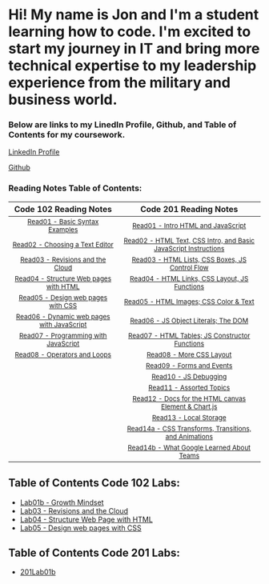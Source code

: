 # Hi! My name is Jon and I'm a student learning how to code.  I'm excited to start my journey in IT and bring more technical expertise to my leadership experience from the military and business world. 

### Below are links to my LinedIn Profile, Github, and Table of Contents for my coursework. 

[LinkedIn Profile](https://www.linkedin.com/in/jon-gitter-a0123485/)

[Github](https://github.com/jon-gitter) 



### Reading Notes Table of Contents:

| **Code 102 Reading Notes** | **Code 201 Reading Notes** |
|:---:|:---:|
| [<font size ="2">Read01 - Basic Syntax Examples</font>](https://jon-gitter.github.io/reading-notes/Read01.md) | [<font size ="2">Read01 - Intro HTML and JavaScript</font>](https://jon-gitter.github.io/reading-notes/class-01.md) |           
|[<font size ="2">Read02 - Choosing a Text Editor</font>](https://jon-gitter.github.io/reading-notes/Read02.md)|[<font size ="2">Read02 - HTML Text, CSS Intro, and Basic JavaScript Instructions</font>](https://jon-gitter.github.io/reading-notes/class-02.md)|           
|[<font size ="2">Read03 - Revisions and the Cloud</font>](https://jon-gitter.github.io/reading-notes/Read03.md)|[<font size ="2">Read03 - HTML Lists, CSS Boxes, JS Control Flow</font>](https://jon-gitter.github.io/reading-notes/class-03.md)|
|[<font size ="2">Read04 - Structure Web pages with HTML</font>](https://jon-gitter.github.io/reading-notes/Read04.md)|[<font size ="2">Read04 - HTML Links, CSS Layout, JS Functions</font>](https://jon-gitter.github.io/reading-notes/class-04.md)|
|[<font size ="2">Read05 - Design web pages with CSS</font>](https://jon-gitter.github.io/reading-notes/Read05.md)|[<font size ="2">Read05 - HTML Images; CSS Color & Text</font>](https://jon-gitter.github.io/reading-notes/class-05.md)|
|[<font size ="2">Read06 - Dynamic web pages with JavaScript</font>](https://jon-gitter.github.io/reading-notes/Read06.md)|[<font size ="2">Read06 - JS Object Literals; The DOM</font>](https://jon-gitter.github.io/reading-notes/class-06.md)|
|[<font size ="2">Read07 - Programming with JavaScript</font>](https://jon-gitter.github.io/reading-notes/Read07.md)|[<font size ="2">Read07 - HTML Tables; JS Constructor Functions</font>](https://jon-gitter.github.io/reading-notes/class-07.md)|
|[<font size ="2">Read08 - Operators and Loops</font>](https://jon-gitter.github.io/reading-notes/Read08.md)|[<font size ="2">Read08 - More CSS Layout</font>](https://jon-gitter.github.io/reading-notes/class-08.md)|
|                                                                                                   |[<font size ="2">Read09 - Forms and Events</font>](https://jon-gitter.github.io/reading-notes/class-09.md)|
|                                                                                                  |[<font size ="2">Read10 - JS Debugging</font>](https://jon-gitter.github.io/reading-notes/class-10.md)|
|                                                                                                   |[<font size ="2">Read11 - Assorted Topics</font>](https://jon-gitter.github.io/reading-notes/class-11.md)|
|                                                                                                   |[<font size ="2">Read12 - Docs for the HTML canvas Element & Chart.js</font>](https://jon-gitter.github.io/reading-notes/class-12.md)|
|                                                                                                   |[<font size ="2">Read13 - Local Storage</font>](https://jon-gitter.github.io/reading-notes/class-13.md)|
|                                                                                                   |[<font size ="2">Read14a - CSS Transforms, Transitions, and Animations</font>](https://jon-gitter.github.io/reading-notes/class-14a.md)|
|                                                                                                   |[<font size ="2">Read14b - What Google Learned About Teams</font>](https://jon-gitter.github.io/reading-notes/class-14b.md)|



## Table of Contents Code 102 Labs:
+ [Lab01b - Growth Mindset](https://jon-gitter.github.io/reading-notes/Lab01b.md)
+ [Lab03 - Revisions and the Cloud](https://jon-gitter.github.io/reading-notes/Lab03.md)
+ [Lab04 - Structure Web Page with HTML](https://jon-gitter.github.io/reading-notes/homepage.html)
+ [Lab05 - Design web pages with CSS](https://jon-gitter.github.io/reading-notes/jonhobby2.html)


## Table of Contents Code 201 Labs:
+ [201Lab01b](https://jon-gitter.github.io/reading-notes/201Lab01b.md)




